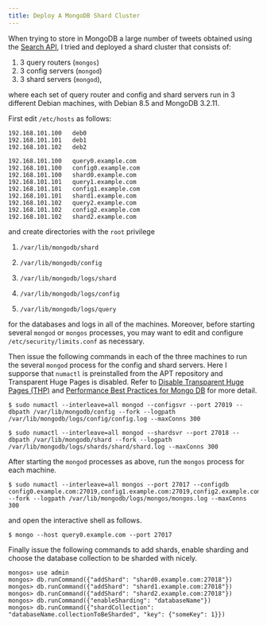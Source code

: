 ```yaml
---
title: Deploy A MongoDB Shard Cluster
---
```


When trying to store in MongoDB a large number of tweets obtained using the [Search API](https://dev.twitter.com/rest/public/search), I tried and deployed a shard cluster that consists of:

1. 3 query routers (`mongos`)
2. 3 config servers (`mongod`)
3. 3 shard servers (`mongod`), 
  
where each set of query router and config and shard servers run in 3 different Debian machines, with Debian 8.5 and MongoDB 3.2.11. 

First edit `/etc/hosts` as follows:

```shell
192.168.101.100   deb0
192.168.101.101   deb1
192.168.101.102   deb2

192.168.101.100   query0.example.com
192.168.101.100   config0.example.com
192.168.101.100   shard0.example.com
192.168.101.101   query1.example.com
192.168.101.101   config1.example.com
192.168.101.101   shard1.example.com
192.168.101.102   query2.example.com
192.168.101.102   config2.example.com
192.168.101.102   shard2.example.com
```

and create directories with the `root` privilege

1. `/var/lib/mongodb/shard`

2. `/var/lib/mongodb/config`

3. `/var/lib/mongodb/logs/shard`

4. `/var/lib/mongodb/logs/config`

5.  `/var/lib/mongodb/logs/query`

for the databases and logs in all of the machines. Moreover, before starting several `mongod` or `mongos` processes, you may want to edit and configure `/etc/security/limits.conf` as necessary.

Then issue the following commands in each of the three machines to run the several `mongod` process for the config and shard servers. Here I supporse that `numactl` is preinstalled from the APT repository and Transparent Huge Pages is disabled. Refer to [Disable Transparent Huge Pages (THP)](https://docs.mongodb.com/v3.2/tutorial/transparent-huge-pages/) and [Performance Best Practices for Mongo DB](https://www.mongodb.com/collateral/mongodb-performance-best-practices) for more detail.

```shell
$ sudo numactl --interleave=all mongod --configsvr --port 27019 --dbpath /var/lib/mongodb/config --fork --logpath /var/lib/mongodb/logs/config/config.log --maxConns 300
```

```shell
$ sudo numactl --interleave=all mongod --shardsvr --port 27018 --dbpath /var/lib/mongodb/shard --fork --logpath /var/lib/mongodb/logs/shards/shard/shard.log --maxConns 300
```

After starting the `mongod` processes as above, run the `mongos` process for each machine.

```shell
$ sudo numactl --interleave=all mongos --port 27017 --configdb config0.example.com:27019,config1.example.com:27019,config2.example.com:27019 --fork --logpath /var/lib/mongodb/logs/mongos/mongos.log --maxConns 300
```

and open the interactive shell as follows.

```shell
$ mongo --host query0.example.com --port 27017
```

Finally issue the following commands to add shards, enable sharding and choose the database collection to be sharded with nicely.

```
mongos> use admin
mongos> db.runCommand({"addShard": "shard0.example.com:27018"})
mongos> db.runCommand({"addShard": "shard1.example.com:27018"})
mongos> db.runCommand({"addShard": "shard2.example.com:27018"})
mongos> db.runCommand({"enableSharding": "databaseName"})
mongos> db.runCommand({"shardCollection": "databaseName.collectionToBeSharded", "key": {"someKey": 1}})
```
